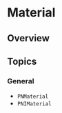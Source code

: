 # Material

<!--summary-->

## Overview

<!--overview-->

## Topics

### General
- ``PNMaterial``
- ``PNIMaterial``
